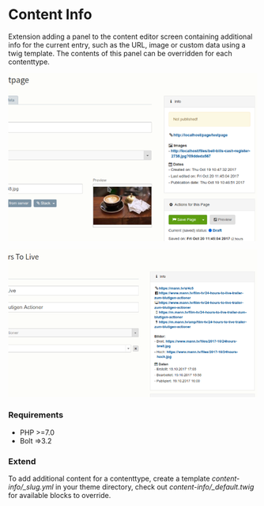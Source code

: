 Content Info
============

Extension adding a panel to the content editor screen containing additional info for the current entry, such as the URL, image or custom data using a twig template. The contents of this panel can be overridden for each contenttype. 

![Screenshot 1](/screenshots/screenshot1.png?raw=true "Screenshot 1")

![Screenshot 2](/screenshots/screenshot2.png?raw=true "Screenshot 2")

### Requirements

* PHP >=7.0
* Bolt =>3.2

### Extend

To add additional content for a contenttype, create a template _content-info/\_slug.yml_ in your theme directory, check out _content-info/\_default.twig_ for available blocks to override.

